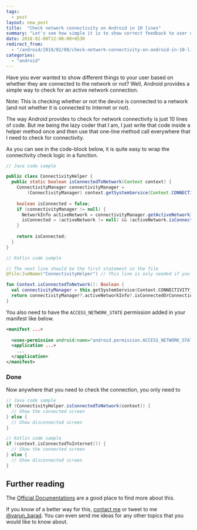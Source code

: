 ```yaml
---
tags:
  - post
layout: new_post
title:  "Check network connectivity on Android in 10 lines"
summary: "Let's see how simple it is to show correct feedback to user on whether they are connected to the network or not in Android."
date: 2018-02-08T12:00:00+0530
redirect_from:
  - "/android/2018/02/08/check-network-connectivity-on-android-in-10-lines.html"
categories: 
  - "android"
---
```


Have you ever wanted to show different things to your user based on whether they are connected to the network or not? Well, Android provides a simple way to check for an active network connection.

Note: This is checking whether or not the device is connected to a network (and not whether it is connected to Internet or not).

The way Android provides to check for network connectivity is just 10 lines of code. But me being the lazy coder that I am, I just write that code inside a helper method once and then use that one-line method call everywhere that I need to check for connectivity.

As you can see in the code-block below, it is quite easy to wrap the connectivity check logic in a function.

```java
// Java code sample

public class ConnectivityHelper {
  public static boolean isConnectedToNetwork(Context context) {
    ConnectivityManager connectivityManager =
        (ConnectivityManager) context.getSystemService(Context.CONNECTIVITY_SERVICE);
    
    boolean isConnected = false;
    if (connectivityManager != null) {
      NetworkInfo activeNetwork = connectivityManager.getActiveNetworkInfo();
      isConnected = (activeNetwork != null) && (activeNetwork.isConnectedOrConnecting());
    }
    
    return isConnected;
  }
}
```

```kotlin
// Kotlin code sample

// The next line should be the first statement in the file
@file:JvmName("ConnectivityHelper") // This line is only needed if you don't want caller statement in Java to change

fun Context.isConnectedToNetwork(): Boolean {
  val connectivityManager = this.getSystemService(Context.CONNECTIVITY_SERVICE) as ConnectivityManager?
  return connectivityManager?.activeNetworkInfo?.isConnectedOrConnecting() ?: false
}
```

You also need to have the `ACCESS_NETWORK_STATE` permission added in your manifest like below.

```xml
<manifest ...>
  
  <uses-permission android:name="android.permission.ACCESS_NETWORK_STATE" />
  <application ...>
    ...
  </application>
</manifest>
```

### Done

Now anywhere that you need to check the connection, you only need to

```java
// Java code sample
if (ConnectivityHelper.isConnectedToNetwork(context)) {
  // Show the connected screen
} else {
  // Show disconnected screen
}
```
```kotlin
// Kotlin code sample
if (context.isConnectedToInternet()) {
  // Show the connected screen
} else {
  // Show disconnected screen
}
```

## Further reading

The [Official Documentations][android-documentation-connectivity] are a good place to find more about this.

If you know of a better way for this, [contact me][varun-contact] or tweet to me [@varun_barad][varun-twitter]. You can even send me ideas for any other topics that you would like to know about.

[varun-contact]: https://varunbarad.com/contact
[varun-twitter]: https://twitter.com/varun_barad
[android-documentation-connectivity]: https://developer.android.com/training/monitoring-device-state/connectivity-monitoring.html
